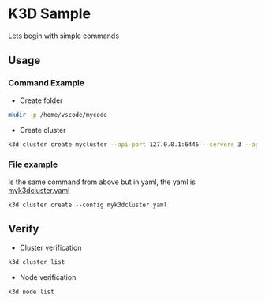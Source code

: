 # K3D Sample

Lets begin with simple commands

## Usage

### Command Example

- Create folder

```sh
mkdir -p /home/vscode/mycode
```

- Create cluster

```sh
k3d cluster create mycluster --api-port 127.0.0.1:6445 --servers 3 --agents 2 --volume '/home/vscode/mycode:/code@agent:0' --port '8080:80@loadbalancer'
```

### File example

Is the same command from above but in yaml, the yaml is [myk3dcluster.yaml](myk3dcluster.yaml)

```
k3d cluster create --config myk3dcluster.yaml
```

## Verify

- Cluster verification

```sh
k3d cluster list
```

- Node verification

```sh
k3d node list
```